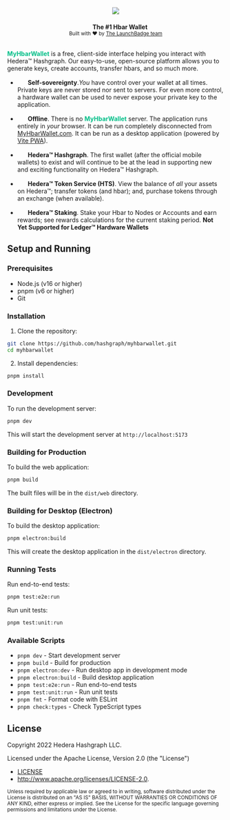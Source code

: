 <h1 align="center"><img src="./src/assets/myhbarwallet-logo.svg"/></h1>

<div align="center">
  <img width="16" src="./src/assets/img_wallet.svg">&nbsp;<strong>The #1 Hbar Wallet</strong>
</div>

<div align="center">
  <sub>Built with ❤️ by <a href="https://launchbadge.com">The LaunchBadge team</a></sub>
</div>

<br>

<font color="#00BE87">**MyHbarWallet**</font> is a free, client-side
interface helping you interact with Hedera™ Hashgraph. Our easy-to-use,
open-source platform allows you to generate keys, create accounts,
transfer hbars, and so much more.

-   <img width="16" src="./src/assets/icon_nav_purple_keys.svg">&nbsp;&nbsp;**Self-sovereignty**._You_ have control over your wallet at all times. Private keys are never stored nor sent to servers. For even more control, a hardware wallet can be used
    to never expose your private key to the application.

-   <img width="16" src="./src/assets/icon_nav_purple_people.svg">&nbsp;&nbsp;**Offline**. There is no <font color="#00BE87">**MyHbarWallet**</font> server. The application runs entirely in _your_ browser. It can be run completely disconnected from [MyHbarWallet.com](https://MyHbarWallet.com). It can be run as a desktop application (powered by [Vite PWA](https://vite-pwa-org.netlify.app/)).

-   <img width="16" src="./src/assets/icon_hedera.svg">&nbsp;&nbsp;**Hedera™ Hashgraph**. The first wallet (after the official mobile wallets) to exist and will continue to be at the lead in supporting new and exciting functionality on Hedera™ Hashgraph.

-   <img width="16" src="./src/assets/img_token_gen.svg">&nbsp;&nbsp;**Hedera™ Token Service (HTS)**. View the balance of _all_ your assets on Hedera™; transfer tokens (and hbar); and, purchase tokens through an exchange (when available).

-   <img width="16" src="./src/assets/clock.svg">&nbsp;&nbsp;**Hedera™ Staking**. Stake your Hbar to Nodes or Accounts and earn rewards; see rewards calculations for the current staking period. **Not Yet Supported for Ledger™ Hardware Wallets**

## Setup and Running

### Prerequisites

- Node.js (v16 or higher)
- pnpm (v6 or higher)
- Git

### Installation

1. Clone the repository:
```bash
git clone https://github.com/hashgraph/myhbarwallet.git
cd myhbarwallet
```

2. Install dependencies:
```bash
pnpm install
```

### Development

To run the development server:

```bash
pnpm dev
```

This will start the development server at `http://localhost:5173`

### Building for Production

To build the web application:

```bash
pnpm build
```

The built files will be in the `dist/web` directory.

### Building for Desktop (Electron)

To build the desktop application:

```bash
pnpm electron:build
```

This will create the desktop application in the `dist/electron` directory.

### Running Tests

Run end-to-end tests:
```bash
pnpm test:e2e:run
```

Run unit tests:
```bash
pnpm test:unit:run
```

### Available Scripts

- `pnpm dev` - Start development server
- `pnpm build` - Build for production
- `pnpm electron:dev` - Run desktop app in development mode
- `pnpm electron:build` - Build desktop application
- `pnpm test:e2e:run` - Run end-to-end tests
- `pnpm test:unit:run` - Run unit tests
- `pnpm fmt` - Format code with ESLint
- `pnpm check:types` - Check TypeScript types

## License

Copyright 2022 Hedera Hashgraph LLC.

Licensed under the Apache License, Version 2.0 (the "License")

-   [LICENSE](LICENSE)
-   http://www.apache.org/licenses/LICENSE-2.0.

<sub>
Unless required by applicable law or agreed to in writing, software distributed under the License is distributed on an "AS IS" BASIS, WITHOUT WARRANTIES OR CONDITIONS OF ANY KIND, either express or implied. See the License for the specific language governing permissions and limitations under the License.
</sub>
